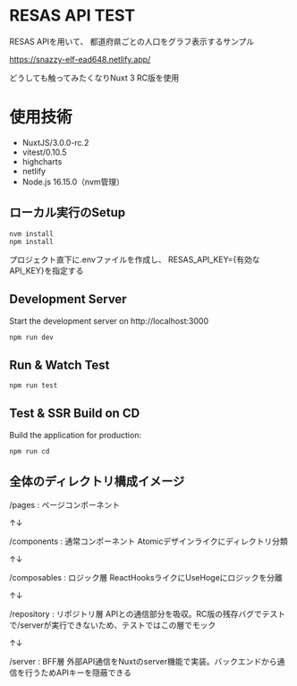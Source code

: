 # RESAS API TEST

RESAS APIを用いて、
都道府県ごとの人口をグラフ表示するサンプル

https://snazzy-elf-ead648.netlify.app/

どうしても触ってみたくなりNuxt 3 RC版を使用

# 使用技術

- NuxtJS/3.0.0-rc.2
- vitest/0.10.5
- highcharts
- netlify
- Node.js 16.15.0（nvm管理）

## ローカル実行のSetup

```
nvm install
npm install
```

プロジェクト直下に.envファイルを作成し、
RESAS_API_KEY={有効なAPI_KEY}を指定する

## Development Server

Start the development server on http://localhost:3000

```bash
npm run dev
```

## Run & Watch Test
```bash
npm run test
```

## Test & SSR Build on CD

Build the application for production:

```bash
npm run cd
```

## 全体のディレクトリ構成イメージ

/pages : ページコンポーネント

↑↓

/components : 通常コンポーネント Atomicデザインライクにディレクトリ分類

↑↓

/composables : ロジック層 ReactHooksライクにUseHogeにロジックを分離

↑↓

/repository : リポジトリ層 APIとの通信部分を吸収。RC版の残存バグでテストで/serverが実行できないため、テストではこの層でモック

↑↓

/server : BFF層 外部API通信をNuxtのserver機能で実装。バックエンドから通信を行うためAPIキーを隠蔽できる
